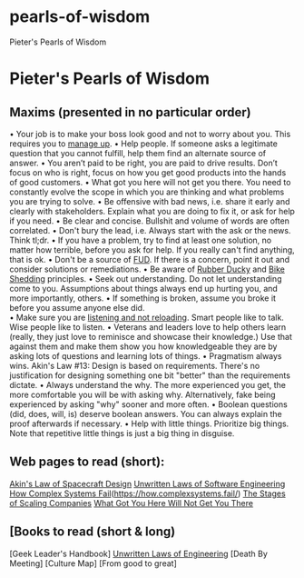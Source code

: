 # pearls-of-wisdom
Pieter's Pearls of Wisdom

# Pieter's Pearls of Wisdom
## Maxims (presented in no particular order)
•	Your job is to make your boss look good and not to worry about you. This requires you to [manage up](https://hbr.org/2015/01/what-everyone-should-know-about-managing-up).
•	Help people. If someone asks a legitimate question that you cannot fulfill, help them find an alternate source of answer.
•	You aren’t paid to be right, you are paid to drive results. Don’t focus on who is right, focus on how you get good products into the hands of good customers.
•	What got you here will not get you there. You need to constantly evolve the scope in which you are thinking and what problems you are trying to solve.
•	Be offensive with bad news, i.e. share it early and clearly with stakeholders. Explain what you are doing to fix it, or ask for help if you need.
•	Be clear and concise. Bullshit and volume of words are often correlated.
•	Don't bury the lead, i.e. Always start with the ask or the news. Think tl;dr.
•	If you have a problem, try to find at least one solution, no matter how terrible, before you ask for help. If you really can't find anything, that is ok.
•	Don't be a source of [FUD](https://www.urbandictionary.com/define.php?term=Fud). If there is a concern, point it out and consider solutions or remediations.
•	Be aware of [Rubber Ducky](https://en.wikipedia.org/wiki/Rubber_duck_debugging) and [Bike Shedding](https://en.wikipedia.org/wiki/Law_of_triviality) principles.
•	Seek out understanding. Do not let understanding come to you. Assumptions about things always end up hurting you, and more importantly, others. 
•	If something is broken, assume you broke it before you assume anyone else did.  
•	Make sure you are [listening and not reloading](https://www.huffpost.com/entry/self-help-personality-are_b_650627). Smart people like to talk. Wise people like to listen. 
•	Veterans and leaders love to help others learn (really, they just love to reminisce and showcase their knowledge.) Use that against them and make them show you how knowledgeable they are by asking lots of questions and learning lots of things. 
•	Pragmatism always wins. Akin's Law #13:  Design is based on requirements. There's no justification for designing something one bit "better" than the requirements dictate. 
•	Always understand the why. The more experienced you get, the more comfortable you will be with asking why. Alternatively, fake being experienced by asking "why" sooner and more often. 
•	Boolean questions (did, does, will, is) deserve boolean answers. You can always explain the proof afterwards if necessary. 
•	Help with little things. Prioritize big things. Note that repetitive little things is just a big thing in disguise.
## Web pages to read (short):
[Akin's Law of Spacecraft Design](https://spacecraft.ssl.umd.edu/akins_laws.html)
[Unwritten Laws of Software Engineering](https://www.evansopticalengineering.com/page00/sysenlaw.htm)
[How Complex Systems Fail]()(https://how.complexsystems.fail/)
[The Stages of Scaling Companies](https://caseyaccidental.com/scaling-up)
[What Got You Here Will Not Get You There](https://jamesclear.com/book-summaries/what-got-you-here-wont-get-you-there)
## [Books to read (short & long)
[Geek Leader's Handbook]
[Unwritten Laws of Engineering](https://www.amazon.com/Unwritten-Laws-Engineering-Revised-Updated/dp/0791801624/ref=sr_1_1?s=books&ie=UTF8&qid=1468436972&sr=1-1&keywords=unwritten+laws+of+engineering)
[Death By Meeting]
[Culture Map]
[From good to great]
